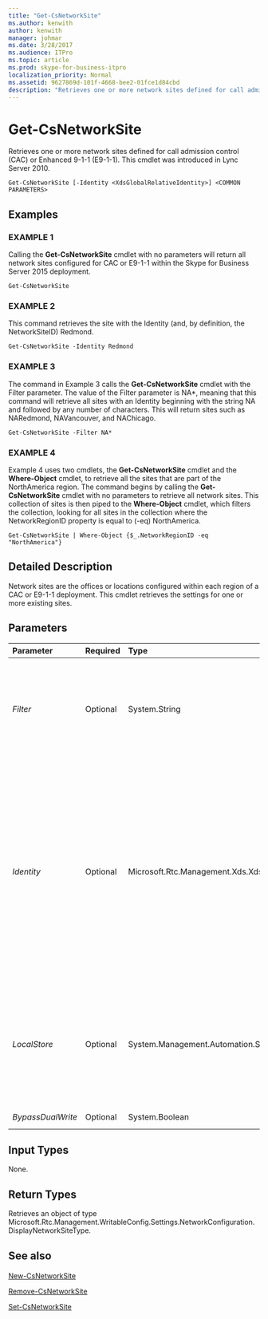 ```yaml
---
title: "Get-CsNetworkSite"
ms.author: kenwith
author: kenwith
manager: johmar
ms.date: 3/28/2017
ms.audience: ITPro
ms.topic: article
ms.prod: skype-for-business-itpro
localization_priority: Normal
ms.assetid: 9627869d-101f-4668-bee2-01fce1d84cbd
description: "Retrieves one or more network sites defined for call admission control (CAC) or Enhanced 9-1-1 (E9-1-1). This cmdlet was introduced in Lync Server 2010."
---
```


# Get-CsNetworkSite
 
Retrieves one or more network sites defined for call admission control (CAC) or Enhanced 9-1-1 (E9-1-1). This cmdlet was introduced in Lync Server 2010.
  
```
Get-CsNetworkSite [-Identity <XdsGlobalRelativeIdentity>] <COMMON PARAMETERS>

```

## Examples

### EXAMPLE 1

Calling the **Get-CsNetworkSite** cmdlet with no parameters will return all network sites configured for CAC or E9-1-1 within the Skype for Business Server 2015 deployment.
  
```
Get-CsNetworkSite
```

### EXAMPLE 2

This command retrieves the site with the Identity (and, by definition, the NetworkSiteID) Redmond.
  
```
Get-CsNetworkSite -Identity Redmond
```

### EXAMPLE 3

The command in Example 3 calls the **Get-CsNetworkSite** cmdlet with the Filter parameter. The value of the Filter parameter is NA*, meaning that this command will retrieve all sites with an Identity beginning with the string NA and followed by any number of characters. This will return sites such as NARedmond, NAVancouver, and NAChicago.
  
```
Get-CsNetworkSite -Filter NA*
```

### EXAMPLE 4

Example 4 uses two cmdlets, the **Get-CsNetworkSite** cmdlet and the **Where-Object** cmdlet, to retrieve all the sites that are part of the NorthAmerica region. The command begins by calling the **Get-CsNetworkSite** cmdlet with no parameters to retrieve all network sites. This collection of sites is then piped to the **Where-Object** cmdlet, which filters the collection, looking for all sites in the collection where the NetworkRegionID property is equal to (-eq) NorthAmerica.
  
```
Get-CsNetworkSite | Where-Object {$_.NetworkRegionID -eq "NorthAmerica"}
```

## Detailed Description

Network sites are the offices or locations configured within each region of a CAC or E9-1-1 deployment. This cmdlet retrieves the settings for one or more existing sites.
  
## Parameters

|**Parameter**|**Required**|**Type**|**Description**|
|:-----|:-----|:-----|:-----|
| _Filter_ <br/> |Optional  <br/> |System.String  <br/> |A wildcard string that allows you to retrieve multiple sites based on matching the site Identity to the Filter value.  <br/> |
| _Identity_ <br/> |Optional  <br/> |Microsoft.Rtc.Management.Xds.XdsGlobalRelativeIdentity  <br/> |The unique identifier of the network site you want to retrieve. Sites are created only at the global scope, so you do not need to specify a scope. Instead, you need to specify only the site ID. (Note that this is the same value as the NetworkSiteID for the network site.)  <br/> |
| _LocalStore_ <br/> |Optional  <br/> |System.Management.Automation.SwitchParameter  <br/> |Retrieves the network site information from the local replica of the Central Management store, rather than the Central Management store itself.  <br/> |
| _BypassDualWrite_ <br/> |Optional  <br/> |System.Boolean  <br/> |PARAMVALUE: $true | $false  <br/> |
   
## Input Types

None.
  
## Return Types

Retrieves an object of type Microsoft.Rtc.Management.WritableConfig.Settings.NetworkConfiguration.DisplayNetworkSiteType.
  
## See also

#### 

[New-CsNetworkSite](new-csnetworksite.md)
  
[Remove-CsNetworkSite](remove-csnetworksite.md)
  
[Set-CsNetworkSite](set-csnetworksite.md)


